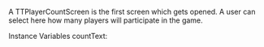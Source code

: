 A TTPlayerCountScreen is the first screen which gets opened. A user can select here how many players will participate in the game.

Instance Variables
	countText:		<Text>

